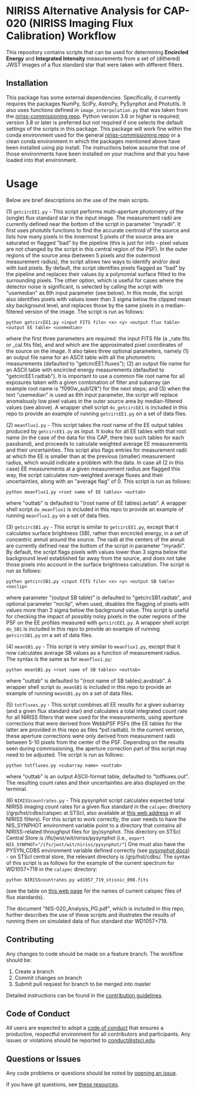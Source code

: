 # NIRISS Alternative Analysis for CAP-020 (NIRISS Imaging Flux Calibration) Workflow
This repository contains scripts that can be used for determining **Encircled Energy** and **Integrated Intensity** measurements from a set of (dithered) JWST images of a flux standard star that were taken with different filters.

## Installation
This package has some external dependencies. Specifically, it currently requires the packages NumPy, SciPy, AstroPy, PySynphot and Photutils. It also uses functions defined in `image_interpolation.py` that was taken from the [niriss-commissioning repo](https://github.com/spacetelescope/niriss-commissioning). Python version 3.6 or higher is required; version 3.8 or later is preferred but not required if one selects the default settings of the scripts in this package. This package will work fine within the conda environment used for the general [niriss-commissioning repo](https://github.com/spacetelescope/niriss-commissioning) or a clean conda environment in which the packages mentioned above have been installed using pip install. The instructions below assume that one of those environments have been installed on your machine and that you have loaded into that environment.

# Usage
Below are brief descriptions on the use of the main scripts.

(1) `getcircEE1.py` - This script performs multi-aperture photometry of the (single) flux standard star in the input image. The measurement radii are currently defined near the bottom of the script in parameter "myradii". It first uses photutils functions to find the accurate centroid of the source and lists how many pixels in the innermost 5 pixels of the source area are saturated or flagged "bad" by the pipeline (this is just for info - pixel values are not changed by the script in this central region of the PSF). In the outer regions of the source area (between 5 pixels and the outermost measurement radius), the script allows two ways to identify and/or deal with bad pixels. By default, the script identifies pixels flagged as "bad" by the pipeline and replaces their values by a polynomial surface fitted to the surrounding pixels. The other option, which is useful for cases where the detector noise is significant, is selected by calling the script with "usemedian" as 6th input parameter (see below). In this mode, the script also identifies pixels with values lower than 3 sigma below the clipped mean sky background level, and replaces those by the same pixels in a median-filtered version of the image. The script is run as follows:

```
python getcircEE1.py <input FITS file> <x> <y> <output flux table> <output EE table> <usemedian>
```

where the first three parameters are required: the input FITS file (a _rate.fits or _cal.fits file), and <x> and <y> which are the approximated pixel coordinates of the source on the image. It also takes three optional parameters, namely (1) an output file name for an ASCII table with all the photometric measurements (defaulted to "getcircEE1.fluxes"); (2) an output file name for an ASCII table with encircled energy measurements (defaulted to "getcircEE1.radtab"). It is important to use a common file root name for all exposures taken with a given combination of filter and subarray (an example root name is "f090w_sub128") for the next steps; and (3) when the text "usemedian" is used as 6th input parameter, the script will replace anomalously low pixel values in the outer source area by median-filtered values (see above). A wrapper shell script `do_getcircEE1` is included in this repo to provide an example of running `getcircEE1.py` on a set of data files. 


(2) `meanflux1.py` - This script takes the root name of the EE output tables produced by `getcircEE1.py` as input. It looks for all EE tables with that root name (in the case of the data for this CAP, there two such tables for each passband), and proceeds to calculate weighted average EE measurements and their uncertainties. This script also flags entries for measurement radii at which the EE is smaller than at the previous (smaller) measurement radius, which would indicate a problem with the data. In case all (2 in this case) EE measurements at a given measurement radius are flagged this way, the script calculates non-weighted average fluxes and their uncertainties, along with an "average flag" of 0. This script is run as follows:

```
python meanflux1.py <root name of EE tables> <outtab>
```

where "outtab" is defaulted to "(root name of EE tables).avtab". A wrapper shell script `do_meanflux1` is included in this repo to provide an example of running `meanflux1.py` on a set of data files. 


(3) `getcircSB1.py` - This script is similar to `getcircEE1.py`, except that it calculates surface brightness (SB), rather than encircled energy, in a set of concentric annuli around the source. The radii at the centers of the annuli are currently defined near the bottom of the script in parameter "myradii". By default, the script flags pixels with values lower than 3 sigma below the background level established far away from the source, and does not take those pixels into account in the surface brightness calculation. The script is run as follows:

```
python getcircSB1.py <input FITS file> <x> <y> <output SB table> <noclip>
```

where parameter "(output SB table)" is defaulted to "getcircSB1.radtab", and optional parameter "noclip", when used, disables the flagging of pixels with values more than 3 sigma below the background value. This script is useful for checking the impact of possibly noisy pixels in the outer regions of the PSF on the EE profiles measured with `getcircEE1.py`. A wrapper shell script `do_SB1` is included in this repo to provide an example of running `getcircSB1.py` on a set of data files. 


(4) `meanSB1.py` - This script is very similar to `meanflux1.py`, except that it now calculates average SB values as a function of measurement radius. The syntax is the same as for `meanflux1.py`:

```
python meanSB1.py <root name of SB tables> <outtab>
```

where "outtab" is defaulted to "(root name of SB tables).avsbtab". A wrapper shell script `do_meanSB1` is included in this repo to provide an example of running `meanSB1.py` on a set of data files. 


(5) `totfluxes.py` - This script combines all EE results for a given subarray (and a given flux standard star) and calculates a total integrated count rate for all NIRISS filters that were used for the measurements, using aperture corrections that were derived from WebbPSF PSFs (the EE tables for the latter are provided in this repo as files *psf.radtab). In the current version, these aperture corrections were only derived from measurement radii between 5-10 pixels from the center of the PSF. Depending on the results seen during commissioning, the aperture correction part of this script may need to be adjusted. The script is run as follows:

```
python totfluxes.py <subarray name> <outtab>
```

where "outtab" is an output ASCII-format table, defaulted to "totfluxes.out". The resulting count rates and their uncertainties are also displayed on the terminal.


(6) `NIRISScountrates.py` - This pysynphot script calculates expected total NIRISS imaging count rates for a given flux standard in the `calspec` directory (/grp/hst/cdbs/calspec at STScI, also available at [this web address](https://archive.stsci.edu/hlsps/reference-atlases/cdbs/current_calspec/) in all NIRISS filters). For this script to work correctly, the user needs to have the NIS_SYNPHOT environment variable point to a directory that contains all NIRISS-related throughput files for (py)synphot. This directory on STScI Central Store is /ifs/jwst/wit/niriss/pysynphot (i.e., `export NIS_SYNPHOT="/ifs/jwst/wit/niriss/pysynphot/"`) One must also have the PYSYN_CDBS environment variable defined correctly (see [pysynphot docs](https://pysynphot.readthedocs.io)) - on STScI central store, the relevant directory is /grp/hst/cdbs/. The syntax of this script is as follows for the example of the current spectrum for WD1057+719 in the `calspec` directory:

```
python NIRISScountrates.py wd1057_719_stisnic_008.fits
```

(see the table on [this web page](https://www.stsci.edu/hst/instrumentation/reference-data-for-calibration-and-tools/astronomical-catalogs/calspec.html) for the names of current calspec files of flux standards).


The document "NIS-020_Analysis_PG.pdf", which is included in this repo, further describes the use of these scripts and illustrates the results of running them on simulated data of flux standard star WD1057+719.


## Contributing

Any changes to code should be made on a feature branch. The workflow should be:

1. Create a branch
2. Commit changes on branch
3. Submit pull request for branch to be merged into master

Detailed instructions can be found in the 
[contribution guidelines](https://github.com/spacetelescope/niriss-commissioning/blob/master/CONTRIBUTING.md).

## Code of Conduct

All users are expected to adopt a 
[code of conduct](https://github.com/spacetelescope/niriss-commissioning/blob/master/CODE_OF_CONDUCT.md) 
that ensures a productive, respectful environment for all contributors and 
participants. Any issues or violations should be reported to conduct@stsci.edu. 

## Questions or Issues

Any code problems or questions should be noted by 
[opening an issue](https://github.com/spacetelescope/niriss-commissioning/issues).

If you have git questions, see 
[these resources](https://github.com/spacetelescope/niriss-commissioning/blob/master/CONTRIBUTING.md#Resources).


